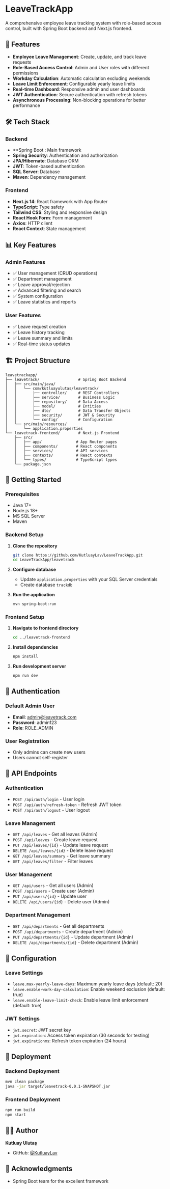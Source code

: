 # LeaveTrackApp

A comprehensive employee leave tracking system with role-based access control, built with Spring Boot backend and Next.js frontend.

## 🚀 Features

- **Employee Leave Management**: Create, update, and track leave requests
- **Role-Based Access Control**: Admin and User roles with different permissions
- **Workday Calculation**: Automatic calculation excluding weekends
- **Leave Limit Enforcement**: Configurable yearly leave limits
- **Real-time Dashboard**: Responsive admin and user dashboards
- **JWT Authentication**: Secure authentication with refresh tokens
- **Asynchronous Processing**: Non-blocking operations for better performance

## 🛠️ Tech Stack

### Backend
- **Spring Boot : Main framework
- **Spring Security**: Authentication and authorization
- **JPA/Hibernate**: Database ORM
- **JWT**: Token-based authentication
- **SQL Server**: Database
- **Maven**: Dependency management

### Frontend
- **Next.js 14**: React framework with App Router
- **TypeScript**: Type safety
- **Tailwind CSS**: Styling and responsive design
- **React Hook Form**: Form management
- **Axios**: HTTP client
- **React Context**: State management

## 📊 Key Features

### Admin Features
- ✅ User management (CRUD operations)
- ✅ Department management
- ✅ Leave approval/rejection
- ✅ Advanced filtering and search
- ✅ System configuration
- ✅ Leave statistics and reports

### User Features
- ✅ Leave request creation
- ✅ Leave history tracking
- ✅ Leave summary and limits
- ✅ Real-time status updates

## 🏗️ Project Structure

```
leavetrackapp/
├── leavetrack/                 # Spring Boot Backend
│   ├── src/main/java/
│   │   └── com/kutluayulutas/leavetrack/
│   │       ├── controller/     # REST Controllers
│   │       ├── service/        # Business Logic
│   │       ├── repository/     # Data Access
│   │       ├── model/          # Entities
│   │       ├── dto/            # Data Transfer Objects
│   │       ├── security/       # JWT & Security
│   │       └── config/         # Configuration
│   └── src/main/resources/
│       └── application.properties
└── leavetrack-frontend/        # Next.js Frontend
    ├── src/
    │   ├── app/               # App Router pages
    │   ├── components/        # React components
    │   ├── services/          # API services
    │   ├── contexts/          # React contexts
    │   └── types/             # TypeScript types
    └── package.json
```

## 🚀 Getting Started

### Prerequisites
- Java 17+
- Node.js 18+
- MS SQL Server
- Maven

### Backend Setup

1. **Clone the repository**
   ```bash
   git clone https://github.com/KutluayLav/LeaveTrackApp.git
   cd LeaveTrackApp/leavetrack
   ```

2. **Configure database**
   - Update `application.properties` with your SQL Server credentials
   - Create database `trackdb`

3. **Run the application**
   ```bash
   mvn spring-boot:run
   ```

### Frontend Setup

1. **Navigate to frontend directory**
   ```bash
   cd ../leavetrack-frontend
   ```

2. **Install dependencies**
   ```bash
   npm install
   ```

3. **Run development server**
   ```bash
   npm run dev
   ```

## 🔐 Authentication

### Default Admin User
- **Email**: admin@leavetrack.com
- **Password**: admin123
- **Role**: ROLE_ADMIN

### User Registration
- Only admins can create new users
- Users cannot self-register

## 📡 API Endpoints

### Authentication
- `POST /api/auth/login` - User login
- `POST /api/auth/refresh-token` - Refresh JWT token
- `POST /api/auth/logout` - User logout

### Leave Management
- `GET /api/leaves` - Get all leaves (Admin)
- `POST /api/leaves` - Create leave request
- `PUT /api/leaves/{id}` - Update leave request
- `DELETE /api/leaves/{id}` - Delete leave request
- `GET /api/leaves/summary` - Get leave summary
- `GET /api/leaves/filter` - Filter leaves

### User Management
- `GET /api/users` - Get all users (Admin)
- `POST /api/users` - Create user (Admin)
- `PUT /api/users/{id}` - Update user
- `DELETE /api/users/{id}` - Delete user (Admin)

### Department Management
- `GET /api/departments` - Get all departments
- `POST /api/departments` - Create department (Admin)
- `PUT /api/departments/{id}` - Update department (Admin)
- `DELETE /api/departments/{id}` - Delete department (Admin)

## 🔧 Configuration

### Leave Settings
- `leave.max-yearly-leave-days`: Maximum yearly leave days (default: 20)
- `leave.enable-work-day-calculation`: Enable weekend exclusion (default: true)
- `leave.enable-leave-limit-check`: Enable leave limit enforcement (default: true)

### JWT Settings
- `jwt.secret`: JWT secret key
- `jwt.expiration`: Access token expiration (30 seconds for testing)
- `jwt.expirationms`: Refresh token expiration (24 hours)

## 🚀 Deployment

### Backend Deployment
```bash
mvn clean package
java -jar target/leavetrack-0.0.1-SNAPSHOT.jar
```

### Frontend Deployment
```bash
npm run build
npm start
```

## 👨‍💻 Author

**Kutluay Ulutaş**
- GitHub: [@KutluayLav](https://github.com/KutluayLav)

## 🙏 Acknowledgments

- Spring Boot team for the excellent framework
